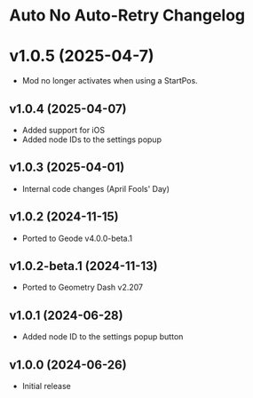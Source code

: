 # Auto No Auto-Retry Changelog

# v1.0.5 (2025-04-7)
- Mod no longer activates when using a StartPos.

## v1.0.4 (2025-04-07)
- Added support for iOS
- Added node IDs to the settings popup

## v1.0.3 (2025-04-01)
- Internal code changes (April Fools' Day)

## v1.0.2 (2024-11-15)
- Ported to Geode v4.0.0-beta.1

## v1.0.2-beta.1 (2024-11-13)
- Ported to Geometry Dash v2.207

## v1.0.1 (2024-06-28)
- Added node ID to the settings popup button

## v1.0.0 (2024-06-26)
- Initial release